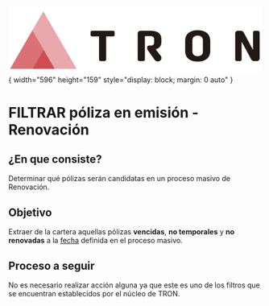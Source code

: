 ![Imagen LOGO](./00-Imagen/logo-TRON.png){ width="596" height="159" style="display: block; margin: 0 auto" }

[//]: # (---)
[//]: # (tags:)
[//]: # (  - negocio)
[//]: # (  - analista)
[//]: # (  - implementador)
[//]: # (  - desarrollador)
[//]: # (---)

# FILTRAR póliza en emisión - Renovación

## **¿En que consiste?**
Determinar qué pólizas serán candidatas en un proceso masivo de Renovación.

## **Objetivo**
Extraer de la cartera aquellas pólizas **vencidas**, **no temporales** y **no renovadas** a la [fecha][FechaTratamiento] definida en el proceso masivo.

## **Proceso a seguir**
No es necesario realizar acción alguna ya que este es uno de los filtros que se encuentran establecidos por el núcleo de TRON.

[//]: # (## **Vínculos**)
[//]: # (## **Preguntas frecuentes**)

[FechaTratamiento]: <../../CREAR-proceso-masivo-emision.md#fecha>